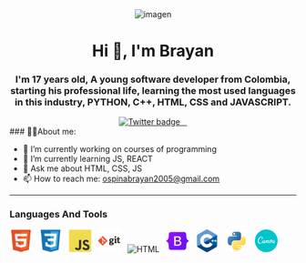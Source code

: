 <div id="header" align="center">
    <img src="https://media.giphy.com/media/bGgsc5mWoryfgKBx1u/giphy.gif" alt="imagen" width="200">
    <h1 align="center">Hi 👋, I'm Brayan </h1>
    <h3 align="center">I'm 17 years old, A young software developer from Colombia, starting his professional life, learning the most used languages in this industry, PYTHON, C++, HTML, CSS and JAVASCRIPT.</h3>
    <a href="https://twitter.com/BrayanospinaMa1">
        <img src="https://img.shields.io/twitter/follow/BrayanospinaMa1?color=blue&logo=Twitter&style=for-the-badge" alt="Twitter badge">
    </a>
    <a href="https://www.linkedin.com/in/brayan-ospina-8bb472243?lipi=urn%3Ali%3Apage%3Ad_flagship3_profile_view_base_contact_details%3BCiQh3dQyRfuzUgVCdDvVLw%3D%3D">
        <img src="https://img.shields.io/badge/LinkedIn-0077B5?style=for-the-badge&logo=linkedin&logoColor=white" alt="">
    </a>
    <a href="https://l.instagram.com/?u=https%3A%2F%2Flinktr.ee%2Fbrayancode&e=ATPWGCsJNpaad4lIELdIdHz7DlYRKV0rUm0BMy2YlXH4MQH_IgcQbdYD8PVMXj40H7mdjzX_sQtkRo06V6fLXzk&s=1">
        <img src="https://img.shields.io/badge/linktree-39E09B?style=for-the-badge&logo=linktree&logoColor=white" alt="">
    </a>
    <a href="https://t.co/VBNNTjtw3F">
        <img src="https://img.shields.io/badge/Instagram-E4405F?style=for-the-badge&logo=instagram&logoColor=white" alt="">
    </a>
</div>
### 👨‍💻About me:

- 🔭 I’m currently working on courses of programming
- 🌱 I’m currently learning JS, REACT
- 💬 Ask me about HTML, CSS, JS
- 📫 How to reach me: ospinabrayan2005@gmail.com

---
<div align="left">
    <h3>Languages And Tools</h3>
            <img src="https://github.com/devicons/devicon/blob/master/icons/html5/html5-original.svg" alt="HTML" title="HTML 5" width="40px" height="40px" /> &nbsp;
            <img src="https://github.com/devicons/devicon/blob/master/icons/css3/css3-original.svg" alt="css" title="css" width="40px" height="40px" /> &nbsp;
            <img src="https://github.com/devicons/devicon/blob/master/icons/javascript/javascript-original.svg" alt="js" title="js" width="40px" height="40px" /> &nbsp;
            <img src="https://github.com/devicons/devicon/blob/master/icons/git/git-original-wordmark.svg" alt="git" title="git" width="40px" height="40px" /> &nbsp;
            <img src="https://cdn.icon-icons.com/icons2/2429/PNG/512/github_logo_icon_147285.png" alt="HTML" title="github" width="40px" height="40px" /> &nbsp;
            <img src="https://github.com/devicons/devicon/blob/master/icons/bootstrap/bootstrap-original.svg" alt="bootsrap" title="HTML 5" width="40px" height="40px" /> &nbsp;
            <img src="https://github.com/devicons/devicon/blob/master/icons/cplusplus/cplusplus-original.svg" alt="c++" title="HTML 5" width="40px" height="40px" /> &nbsp;
            <img src="https://github.com/devicons/devicon/blob/master/icons/python/python-original.svg" alt="" title="HTML 5" width="40px" height="40px" /> &nbsp;
            <img src="https://github.com/devicons/devicon/blob/master/icons/canva/canva-original.svg" alt="" title="HTML 5" width="40px" height="40px" /> &nbsp;
</div>


